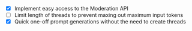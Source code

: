 - [X] Implement easy access to the Moderation API
- [ ] Limit length of threads to prevent maxing out maximum input tokens
- [X] Quick one-off prompt generations without the need to create threads
